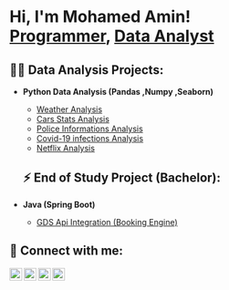 <h1>Hi, I'm Mohamed Amin! <br/><a href="https://github.com/MohamedAminBrahmi">Programmer</a>, <a href="https://www.linkedin.com/in/med-amin-brahmi-950252276/">Data Analyst</a>

<h2>👨‍💻 Data Analysis Projects:</h2>
  
- <b>Python Data Analysis (Pandas ,Numpy ,Seaborn)</b>
  - [Weather Analysis](https://github.com/MohamedAminBrahmi/Weather-DA)
  - [Cars Stats Analysis](https://github.com/MohamedAminBrahmi/Car-DA)
  - [Police Informations Analysis](https://github.com/MohamedAminBrahmi/Police-DA)
  - [Covid-19 infections Analysis](https://github.com/MohamedAminBrahmi/Covid-DA-)
  - [Netflix Analysis](https://github.com/MohamedAminBrahmi/Netflix-DA)

 
  <h2>⚡  End of Study Project (Bachelor):</h2>

- <b>Java (Spring Boot)</b>
  - [GDS Api Integration (Booking Engine)](https://github.com/MohamedAminBrahmi/Exrenal-Api-end-of-study-project)

<h2> 🤳 Connect with me:</h2>

[<img align="left" alt="JoshMadakor | YouTube" width="22px" src="https://cdn.jsdelivr.net/npm/simple-icons@v3/icons/youtube.svg" />][youtube]
[<img align="left" alt="JoshMadakor | Twitter" width="22px" src="https://cdn.jsdelivr.net/npm/simple-icons@v3/icons/twitter.svg" />][twitter]
[<img align="left" alt="JoshMadakor | LinkedIn" width="22px" src="https://cdn.jsdelivr.net/npm/simple-icons@v3/icons/linkedin.svg" />][linkedin]
[<img align="left" alt="JoshMadakor | Instagram" width="22px" src="https://cdn.jsdelivr.net/npm/simple-icons@v3/icons/instagram.svg" />][instagram]

[twitter]: https://twitter.com/joshmadakor
[youtube]: https://www.youtube.com/c/joshmadakor
[instagram]: https://www.instagram.com/joshmadakor/
[linkedin]: https://www.linkedin.com/in/med-amin-brahmi-950252276/

<!--
**joshmadakor1/joshmadakor1** is a ✨ _special_ ✨ repository because its `README.md` (this file) appears on your GitHub profile.

Here are some ideas to get you started:

- 🔭 I’m currently working on ...
- 🌱 I’m currently learning ...
- 👯 I’m looking to collaborate on ...
- 🤔 I’m looking for help with ...
- 💬 Ask me about ...
- 📫 How to reach me: ...
- 😄 Pronouns: ...
- ⚡ Fun fact: ...
-->
